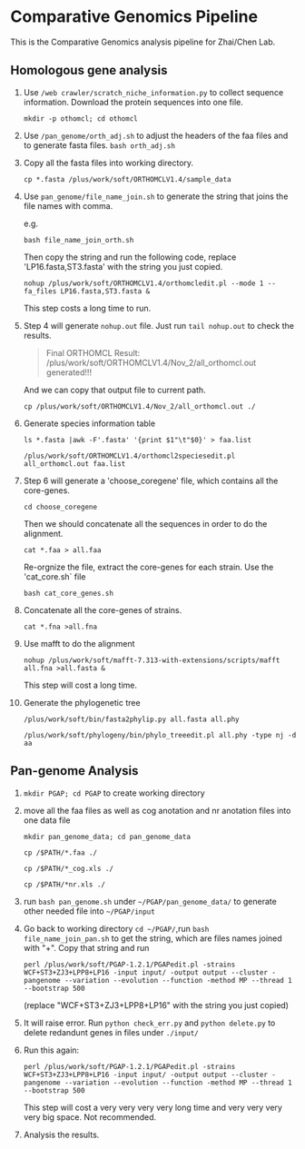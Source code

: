 # Comparative Genomics Pipeline
 
This is the Comparative Genomics analysis pipeline for Zhai/Chen Lab.

## Homologous gene analysis

1. Use `/web crawler/scratch_niche_information.py` to collect sequence information.
Download the protein sequences into one file.

	`mkdir -p othomcl; cd othomcl`
2. Use `/pan_genome/orth_adj.sh` to adjust the headers of the faa files and to generate fasta files.
	`bash orth_adj.sh`

3. Copy all the fasta files into working directory.

	`cp *.fasta /plus/work/soft/ORTHOMCLV1.4/sample_data`
4. Use `pan_genome/file_name_join.sh` to generate the string that joins the file names with comma. 
	
	e.g.

	`bash file_name_join_orth.sh`

	Then copy the string and run the following code, replace 'LP16.fasta,ST3.fasta' with the string you just copied.

	`nohup /plus/work/soft/ORTHOMCLV1.4/orthomcledit.pl --mode 1 --fa_files LP16.fasta,ST3.fasta &`
	
	This step costs a long time to run.

5. Step 4 will generate `nohup.out` file. Just run `tail nohup.out` to check the results.

	
	> Final ORTHOMCL Result: /plus/work/soft/ORTHOMCLV1.4/Nov_2/all_orthomcl.out generated!!!

	And we can copy that output file to current path.

	`cp /plus/work/soft/ORTHOMCLV1.4/Nov_2/all_orthomcl.out ./`

6. Generate species information table

	`ls *.fasta |awk -F'.fasta' '{print $1"\t"$0}' > faa.list`

	`/plus/work/soft/ORTHOMCLV1.4/orthomcl2speciesedit.pl all_orthomcl.out faa.list`

7. Step 6 will generate a 'choose_coregene' file, which contains all the core-genes.

	`cd choose_coregene`

	Then we should concatenate all the sequences in order to do the alignment.

	`cat *.faa > all.faa`

	Re-orgnize the file, extract the core-genes for each strain. Use the 'cat_core.sh` file

	`bash cat_core_genes.sh`

8. Concatenate all the core-genes of strains.

	`cat *.fna >all.fna`

9. Use mafft to do the alignment

	`nohup /plus/work/soft/mafft-7.313-with-extensions/scripts/mafft all.fna >all.fasta &`

	This step will cost a long time.

10. Generate the phylogenetic tree

	`/plus/work/soft/bin/fasta2phylip.py all.fasta all.phy`

	`/plus/work/soft/phylogeny/bin/phylo_treeedit.pl all.phy -type nj -d aa`

## Pan-genome Analysis

1. `mkdir PGAP; cd PGAP` to create working directory

2. move all the faa files as well as cog anotation and nr anotation files into one data file

	`mkdir pan_genome_data; cd pan_genome_data`

	`cp /$PATH/*.faa ./`

	`cp /$PATH/*_cog.xls ./`

	`cp /$PATH/*nr.xls ./`

3. run `bash pan_genome.sh` under `~/PGAP/pan_genome_data/` to generate other needed file into `~/PGAP/input`

4. Go back to working directory `cd ~/PGAP/`,run `bash file_name_join_pan.sh` to get the string, which are files names joined with "+". Copy that string and run

	`perl /plus/work/soft/PGAP-1.2.1/PGAPedit.pl -strains WCF+ST3+ZJ3+LPP8+LP16 -input input/ -output output --cluster -pangenome --variation --evolution --function -method MP --thread 1 --bootstrap 500`
	
	(replace "WCF+ST3+ZJ3+LPP8+LP16" with the string you just copied)

5. It will raise error. Run `python check_err.py` and `python delete.py` to delete redandunt genes in files under `./input/`
	
6. Run this again:

	`perl /plus/work/soft/PGAP-1.2.1/PGAPedit.pl -strains WCF+ST3+ZJ3+LPP8+LP16 -input input/ -output output --cluster -pangenome --variation --evolution --function -method MP --thread 1 --bootstrap 500`

	This step will cost a very very very very long time and very very very very big space. Not recommended.

7. Analysis the results.






